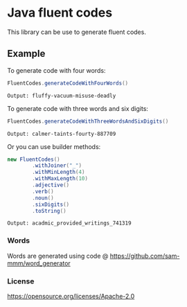 # Java fluent codes

This library can be use to generate fluent codes.

## Example

To generate code with four words:

```java
FluentCodes.generateCodeWithFourWords()
```
```text
Output: fluffy-vacuum-misuse-deadly
```

To generate code with three words and six digits:

```java
FluentCodes.generateCodeWithThreeWordsAndSixDigits()
```
```text
Output: calmer-taints-fourty-887709
```
Or you can use builder methods:

```java
new FluentCodes()
        .withJoiner("_")
        .withMinLength(4)
        .withMaxLength(10)
        .adjective()
        .verb()
        .noun()
        .sixDigits()
        .toString()
```

```text
Output: acadmic_provided_writings_741319
```

### Words

Words are generated using code @ https://github.com/sam-mmm/word_generator

### License

https://opensource.org/licenses/Apache-2.0